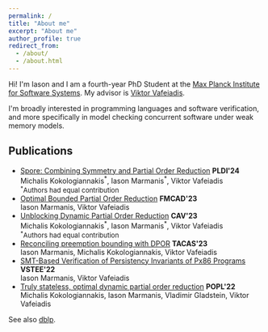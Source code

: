 ```yaml
---
permalink: /
title: "About me"
excerpt: "About me"
author_profile: true
redirect_from: 
  - /about/
  - /about.html
---
```


Hi! I'm Iason and I am a fourth-year PhD Student at the
[Max Planck Institute for Software Systems](https://www.mpi-sws.org/).
My advisor is [Viktor Vafeiadis](https://www.mpi-sws.org/~viktor).

I'm broadly interested in programming languages and software verification,
and more specifically in model checking concurrent software under
weak memory models.

## Publications

- [Spore: Combining Symmetry and Partial Order Reduction](https://dl.acm.org/doi/10.1145/3656449) **PLDI'24**\
    Michalis Kokologiannakis<sup>\*</sup>, Iason Marmanis<sup>\*</sup>, Viktor Vafeiadis
    <br>
    <font size="2"><sup>*</sup>Authors had equal contribution</font>
- [Optimal Bounded Partial Order Reduction](https://doi.org/10.34727/2023/isbn.978-3-85448-060-0_16) **FMCAD'23**\
    Iason Marmanis, Viktor Vafeiadis
- [Unblocking Dynamic Partial Order Reduction](https://doi.org/10.1007/978-3-031-37706-8_12) **CAV'23**\
    Michalis Kokologiannakis<sup>\*</sup>, Iason Marmanis<sup>\*</sup>, Viktor Vafeiadis
    <br>
    <font size="2"><sup>*</sup>Authors had equal contribution</font>
- [Reconciling preemption bounding with DPOR](https://doi.org/10.1007/978-3-031-30823-9_5) **TACAS'23**\
    Iason Marmanis, Michalis Kokologiannakis, Viktor Vafeiadis
- [SMT-Based Verification of Persistency Invariants of Px86 Programs](https://doi.org/10.1007/978-3-031-25803-9_6) **VSTEE'22**\
    Iason Marmanis, Viktor Vafeiadis
- [Truly stateless, optimal dynamic partial order reduction](https://doi.org/10.1145/3498711) **POPL'22**\
    Michalis Kokologiannakis, Iason Marmanis, Vladimir Gladstein, Viktor Vafeiadis

See also [dblp](https://dblp.org/pid/313/0290.html).
